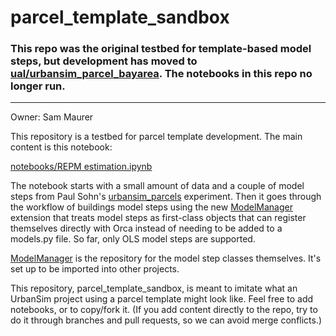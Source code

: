 # parcel_template_sandbox

### This repo was the original testbed for template-based model steps, but development has moved to [ual/urbansim_parcel_bayarea](https://github.com/ual/urbansim_parcel_bayarea). The notebooks in this repo no longer run.

-----

Owner: Sam Maurer

This repository is a testbed for parcel template development. The main content is this notebook:

[notebooks/REPM estimation.ipynb](https://github.com/urbansim/parcel_template_sandbox/blob/master/notebooks/REPM%20estimation.ipynb)

The notebook starts with a small amount of data and a couple of model steps from Paul Sohn's [urbansim_parcels](https://github.com/urbansim/urbansim_parcels) experiment. Then it goes through the workflow of buildings model steps using the new [ModelManager](https://github.com/urbansim/modelmanager) extension that treats model steps as first-class objects that can register themselves directly with Orca instead of needing to be added to a models.py file. So far, only OLS model steps are supported.

[ModelManager](https://github.com/urbansim/modelmanager) is the repository for the model step classes themselves. It's set up to be imported into other projects. 

This repository, parcel_template_sandbox, is meant to imitate what an UrbanSim project using a parcel template might look like. Feel free to add notebooks, or to copy/fork it. (If you add content directly to the repo, try to do it through branches and pull requests, so we can avoid merge conflicts.)